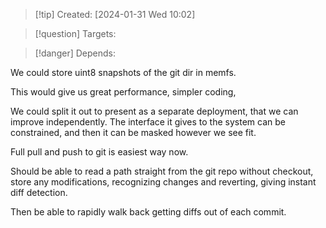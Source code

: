 
>[!tip] Created: [2024-01-31 Wed 10:02]

>[!question] Targets: 

>[!danger] Depends: 

We could store uint8 snapshots of the git dir in memfs.

This would give us great performance, simpler coding,

We could split it out to present as a separate deployment, that we can improve independently.  The interface it gives to the system can be constrained, and then it can be masked however we see fit.

Full pull and push to git is easiest way now.

Should be able to read a path straight from the git repo without checkout, store any modifications, recognizing changes and reverting, giving instant diff detection.

Then be able to rapidly walk back getting diffs out of each commit.